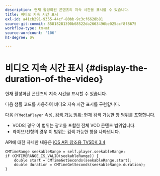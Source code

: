 ```yaml
---
description: 현재 활성화된 콘텐츠의 지속 시간을 표시할 수 있습니다.
title: 비디오 지속 시간 표시
exl-id: a41cb291-9355-44cf-80bb-9c3cf6628b81
source-git-commit: 85818281390b68522da2663496be025acf8f8675
workflow-type: tm+mt
source-wordcount: '106'
ht-degree: 0%

---
```


# 비디오 지속 시간 표시 {#display-the-duration-of-the-video}

현재 활성화된 콘텐츠의 지속 시간을 표시할 수 있습니다.

다음 샘플 코드를 사용하여 비디오 지속 시간 표시를 구현합니다.

다음 `PTMediaPlayer` 속성, [검색 가능 범위](https://help.adobe.com/en_US/primetime/api/psdk/appledoc/Classes/PTMediaPlayer.html#//api/name/seekableRange): 현재 검색 가능한 창 범위를 포함합니다.

* VOD의 경우 이 범위는 광고를 포함한 전체 VOD 콘텐츠 범위입니다.
* 라이브/선형의 경우 이 범위는 검색 가능한 창을 나타냅니다.

API에 대한 자세한 내용은 [iOS API 참조용 TVSDK 3.4](https://help.adobe.com/en_US/primetime/api/psdk/appledoc_v3/index.html)

<!--<a id="example_A153BE3AC03F43C6BF3A156316A08CD3"></a>-->

```
CMTimeRange seekableRange = self.player.seekableRange;  
if (CMTIMERANGE_IS_VALID(seekableRange)) { 
    double start = CMTimeGetSeconds(seekableRange.start);  
    double duration = CMTimeGetSeconds(seekableRange.duration); 
}
```

